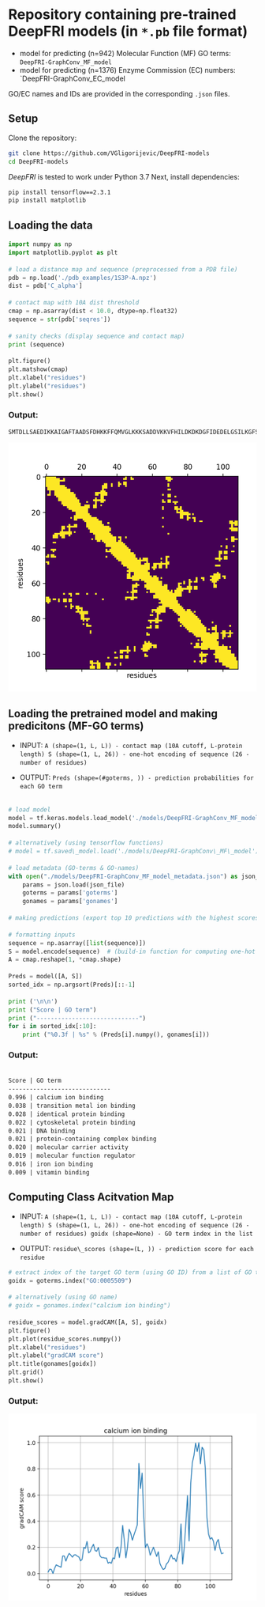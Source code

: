 # Repository containing pre-trained DeepFRI models (in `*.pb` file format)

* model for predicting (n=942) Molecular Function (MF) GO terms: `DeepFRI-GraphConv_MF_model`
* model for predicting (n=1376) Enzyme Commission (EC) numbers: `DeepFRI-GraphConv_EC_model

GO/EC names and IDs are provided in the corresponding `.json` files.

## Setup

Clone the repository:
```bash
git clone https://github.com/VGligorijevic/DeepFRI-models
cd DeepFRI-models
```

*DeepFRI* is tested to work under Python 3.7
Next, install dependencies:
```bash
pip install tensorflow==2.3.1
pip install matplotlib
```

## Loading the data

```python
import numpy as np
import matplotlib.pyplot as plt

# load a distance map and sequence (preprocessed from a PDB file)
pdb = np.load('./pdb_examples/1S3P-A.npz')
dist = pdb['C_alpha']

# contact map with 10A dist threshold
cmap = np.asarray(dist < 10.0, dtype=np.float32)
sequence = str(pdb['seqres'])

# sanity checks (display sequence and contact map)
print (sequence)

plt.figure()
plt.matshow(cmap)
plt.xlabel("residues")
plt.ylabel("residues")
plt.show()

```
### Output:
```
SMTDLLSAEDIKKAIGAFTAADSFDHKKFFQMVGLKKKSADDVKKVFHILDKDKDGFIDEDELGSILKGFSSDARDLSAKETKTLMAAGDKDGDGKIGVEEFSTLVAES
```
<img src="figs/cmap_1s3pA.png">


## Loading the pretrained model and making predicitons (MF-GO terms)
* INPUT:
`
A (shape=(1, L, L)) - contact map (10A cutoff, L-protein length)
S (shape=(1, L, 26)) - one-hot encoding of sequence (26 - number of residues)
`

* OUTPUT:
`
Preds (shape=(#goterms, )) - prediction probabilities for each GO term
`


```python

# load model
model = tf.keras.models.load_model('./models/DeepFRI-GraphConv_MF_model')
model.summary()

# alternatively (using tensorflow functions)
# model = tf.saved\_model.load('./models/DeepFRI-GraphConv\_MF\_model')

# load metadata (GO-terms & GO-names)
with open("./models/DeepFRI-GraphConv_MF_model_metadata.json") as json_file:
    params = json.load(json_file)
    goterms = params['goterms']
    gonames = params['gonames']

# making predictions (export top 10 predictions with the highest scores)

# formatting inputs
sequence = np.asarray([list(sequence)])
S = model.encode(sequence)  # (build-in function for computing one-hot encoding)
A = cmap.reshape(1, *cmap.shape)

Preds = model([A, S])
sorted_idx = np.argsort(Preds)[::-1]

print ('\n\n')
print ("Score | GO term")
print ("-----------------------------")
for i in sorted_idx[:10]:
    print ("%0.3f | %s" % (Preds[i].numpy(), gonames[i]))
```
### Output:


```txt

Score | GO term
-----------------------------
0.996 | calcium ion binding
0.038 | transition metal ion binding
0.028 | identical protein binding
0.022 | cytoskeletal protein binding
0.021 | DNA binding
0.021 | protein-containing complex binding
0.020 | molecular carrier activity
0.019 | molecular function regulator
0.016 | iron ion binding
0.009 | vitamin binding
```


## Computing Class Acitvation Map
* INPUT:
`
A (shape=(1, L, L)) - contact map (10A cutoff, L-protein length)
S (shape=(1, L, 26)) - one-hot encoding of sequence (26 - number of residues)
goidx (shape=None) - GO term index in the list
`


* OUTPUT:
`
residue\_scores (shape=(L, )) - prediction score for each residue
`

```python
# extract index of the target GO term (using GO ID) from a list of GO terms
goidx = goterms.index("GO:0005509")

# alternatively (using GO name)
# goidx = gonames.index("calcium ion binding")

residue_scores = model.gradCAM([A, S], goidx)
plt.figure()
plt.plot(residue_scores.numpy())
plt.xlabel("residues")
plt.ylabel("gradCAM score")
plt.title(gonames[goidx])
plt.grid()
plt.show()
```


### Output:

<img src="figs/saliency.png">

